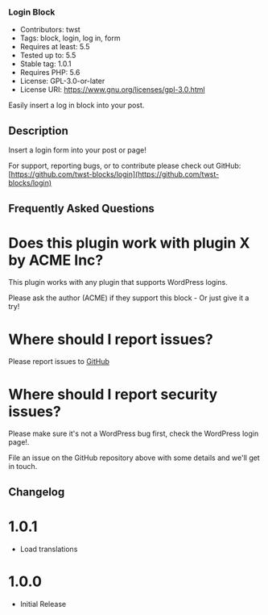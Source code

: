 ### Login Block
* Contributors:      twst
* Tags:              block, login, log in, form
* Requires at least: 5.5
* Tested up to:      5.5
* Stable tag:        1.0.1
* Requires PHP:      5.6
* License:           GPL-3.0-or-later
* License URI:       https://www.gnu.org/licenses/gpl-3.0.html

Easily insert a log in block into your post.

## Description

Insert a login form into your post or page!

For support, reporting bugs, or to contribute please check out GitHub:
[https://github.com/twst-blocks/login](https://github.com/twst-blocks/login)

## Frequently Asked Questions

# Does this plugin work with plugin X by ACME Inc?
This plugin works with any plugin that supports WordPress logins.

Please ask the author (ACME) if they support this block - Or just give it a try!

# Where should I report issues?
Please report issues to [GitHub](https://github.com/twst-blocks/login)

# Where should I report security issues?
Please make sure it's not a WordPress bug first, check the WordPress login page!.

File an issue on the GitHub repository above with some details and we'll get in touch.

## Changelog

# 1.0.1
* Load translations

# 1.0.0
* Initial Release
